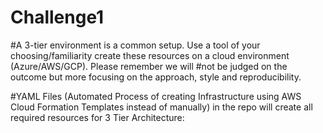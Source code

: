 # Challenge1

#A 3-tier environment is a common setup. Use a tool of your choosing/familiarity create these resources on a cloud environment (Azure/AWS/GCP). Please remember we will #not be judged on the outcome but more focusing on the approach, style and reproducibility.

#YAML Files (Automated Process of creating Infrastructure using AWS Cloud  Formation Templates instead of manually) in the repo will create all required  resources for 3 Tier Architecture:
